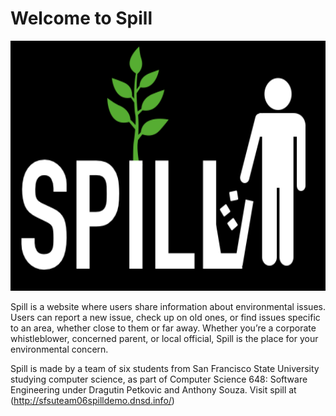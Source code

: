 # Welcome to Spill

<img src="spilllogo.png" width="600" height="400" />



Spill is a website where users share information about environmental issues. Users
can report a new issue, check up on old ones, or find issues specific to an area, whether close to them or far
away. Whether you’re a corporate whistleblower, concerned parent, or local official, Spill is the place for your
environmental concern.


Spill is made by a team of six students from San Francisco State University studying computer science, as part
of Computer Science 648: Software Engineering under Dragutin Petkovic and Anthony Souza. Visit spill at  
(http://sfsuteam06spilldemo.dnsd.info/)

